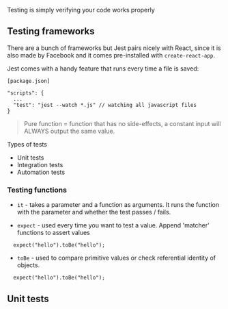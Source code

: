 Testing is simply verifying your code works properly

## Testing frameworks

There are a bunch of frameworks but Jest pairs nicely with React, since it is also made by Facebook and it comes pre-installed with `create-react-app`.

Jest comes with a handy feature that runs every time a file is saved:

```
[package.json]

"scripts": {
  ...
  "test": "jest --watch *.js" // watching all javascript files
}
```

> Pure function = function that has no side-effects, a constant input will ALWAYS output the same value.

Types of tests

- Unit tests
- Integration tests
- Automation tests

### Testing functions

- `it` - takes a parameter and a function as arguments. It runs the function with the parameter and whether the test passes / fails.

- `expect` - used every time you want to test a value. Append 'matcher' functions to assert values

```
  expect("hello").toBe("hello");
```

- `toBe` - used to compare primitive values or check referential identity of objects.

```
  expect("hello").toBe("hello");
```

## Unit tests
